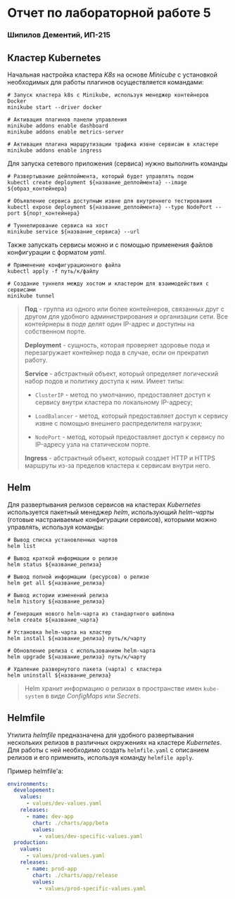 # Отчет по лабораторной работе 5

### Шипилов Дементий, ИП-215

## Кластер Kubernetes

Начальная настройка кластера *K8s* на основе *Minicube* с установкой необходимых для работы плагинов осуществляется командами:

```shell 
# Запуск кластера k8s с Minikube, используя менеджер контейнеров Docker
minikube start --driver docker

# Активация плагинов панели управления
minikube addons enable dashboard
minikube addons enable metrics-server

# Активация плагина маршрутизации трафика извне сервисам в кластере
minikube addons enable ingress
```

Для запуска сетевого приложения (сервиса) нужно выполнить команды

```shell
# Развертывание дейплоймента, который будет управлять подом
kubectl create deployment ${название_деплоймента} --image ${образ_контейнера}

# Объявление сервиса доступным извне для внутреннего тестирования
kubectl expose deployment ${название_деплоймента} --type NodePort --port ${порт_контейнера}

# Туннелирование сервиса на хост
minikube service ${название_сервиса} --url
```

Также запускать сервисы можно и с помощью применения файлов конфигурации с форматом *yaml*.

```shell
# Применение конфигурационного файла
kubectl apply -f путь/к/файлу

# Создание туннеля между хостом и кластером для взаимодействия с сервисами
minikube tunnel
```

> **Под** - группа из одного или более контейнеров, связанных друг с другом для удобного администрирования и организации сети. Все контейрнеры в поде делят один IP-адрес и доступны на собственном порте.
> 
> **Deployment** - сущность, которая проверяет здоровье пода и перезагружает контейнер пода в случае, если он прекратил работу.
>
> **Service** - абстрактный объект, который определяет логический набор подов и политику доступа к ним. Имеет типы:
> 
>   - `ClusterIP` - метод по умолчанию, предоставляет доступ к сервису внутри кластера по локальному IP-адресу;
>
>   - `LoadBalancer` - метод, который предоставляет доступ к сервису извне с помощью внешнего распределителя нагрузки;
>
>   - `NodePort` - метод, который предоставляет доступ к сервису по IP-адресу узла на статическом порте.
>
> **Ingress** - абстрактный объект, который создает HTTP и HTTPS маршруты из-за пределов кластера к сервисам внутри него.

## Helm

Для развертывания релизов сервисов на кластерах *Kubernetes* используется пакетный менеджер *helm*, использующий *helm-чарты* (готовые настраиваемые конфигурации сервисов), которыми можно управлять, используя команды:

```shell
# Вывод списка установленных чартов
helm list

# Вывод краткой информации о релизе
helm status ${название_релиза}

# Вывод полной информации (ресурсов) о релизе
helm get all ${название_релиза}

# Вывод истории изменений релиза
helm history ${название_релиза}

# Генерация нового helm-чарта из стандартного шаблона
helm create ${название_чарта}

# Установка helm-чарта на кластер
helm install ${название_релиза} путь/к/чарту

# Обновление релиза с использованием helm-чарта
helm upgrade ${название_релиза} путь/к/чарту

# Удаление развернутого пакета (чарта) с кластера
helm uninstall ${название_релиза}
```

> Helm хранит информацию о релизах в пространстве имен `kube-system` в виде *ConfigMaps* или *Secrets*.

## Helmfile

Утилита *helmfile* предназначена для удобного развертывания нескольких релизов в различных окружениях на кластере *Kubernetes*. Для работы с ней необходимо создать `helmfile.yaml` с описанием релизов и его применить, используя команду `helmfile apply`.

Пример helmfile'a:

```yaml
environments:
  developement:
    values:
      - values/dev-values.yaml
    releases:
      - name: dev-app
        chart: ./charts/app/beta
        values:
          - values/dev-specific-values.yaml
  production:
    values:
      - values/prod-values.yaml
    releases:
      - name: prod-app
        chart: ./charts/app/release
        values:
          - values/prod-specific-values.yaml
```
